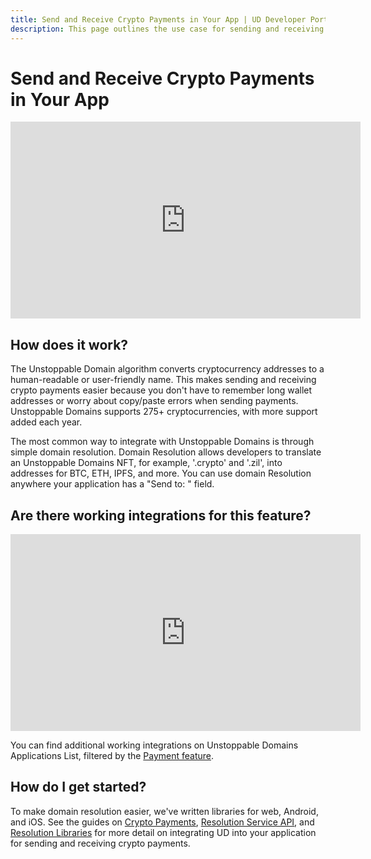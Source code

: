 ```yaml
---
title: Send and Receive Crypto Payments in Your App | UD Developer Portal
description: This page outlines the use case for sending and receiving crypto payments in your application.
---
```


# Send and Receive Crypto Payments in Your App

<div class="video-container">
<iframe width="560" height="315" src="https://www.youtube.com/embed/2HNAaf6rIec" title="YouTube video player" frameborder="0" allow="accelerometer; autoplay; clipboard-write; encrypted-media; gyroscope; picture-in-picture" allowfullscreen></iframe>
</div>

## How does it work?

The Unstoppable Domain algorithm converts cryptocurrency addresses to a human-readable or user-friendly name. This makes sending and receiving crypto payments easier because you don't have to remember long wallet addresses or worry about copy/paste errors when sending payments. Unstoppable Domains supports 275+ cryptocurrencies, with more support added each year.

The most common way to integrate with Unstoppable Domains is through simple domain resolution. Domain Resolution allows developers to translate an Unstoppable Domains NFT, for example, '.crypto' and '.zil', into addresses for BTC, ETH, IPFS, and more. You can use domain Resolution anywhere your application has a "Send to: " field.

## Are there working integrations for this feature?

<div class="video-container">
<iframe width="560" height="315" src="https://www.youtube.com/embed/lKtkbcV5Td0" title="YouTube video player" frameborder="0" allow="accelerometer; autoplay; clipboard-write; encrypted-media; gyroscope; picture-in-picture" allowfullscreen></iframe>
</div>

You can find additional working integrations on Unstoppable Domains Applications List, filtered by the [Payment feature](https://unstoppabledomains.com/apps?filters=5).

## How do I get started?
To make domain resolution easier, we've written libraries for web, Android, and iOS. See the guides on [Crypto Payments](/crypto-payments/index.md), [Resolution Service API](https://docs.unstoppabledomains.com/openapi/resolution/), and [Resolution Libraries](/resolution/sdks-and-libraries/overview.md) for more detail on integrating UD into your application for sending and receiving crypto payments.
